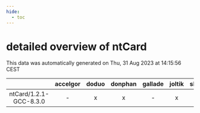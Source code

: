 ```yaml
---
hide:
  - toc
---
```


detailed overview of ntCard
===========================


This data was automatically generated on Thu, 31 Aug 2023 at 14:15:56 CEST  

| |accelgor|doduo|donphan|gallade|joltik|skitty|swalot|victini|
| :---: | :---: | :---: | :---: | :---: | :---: | :---: | :---: | :---: |
|ntCard/1.2.1-GCC-8.3.0|-|x|x|-|x|-|-|-|
